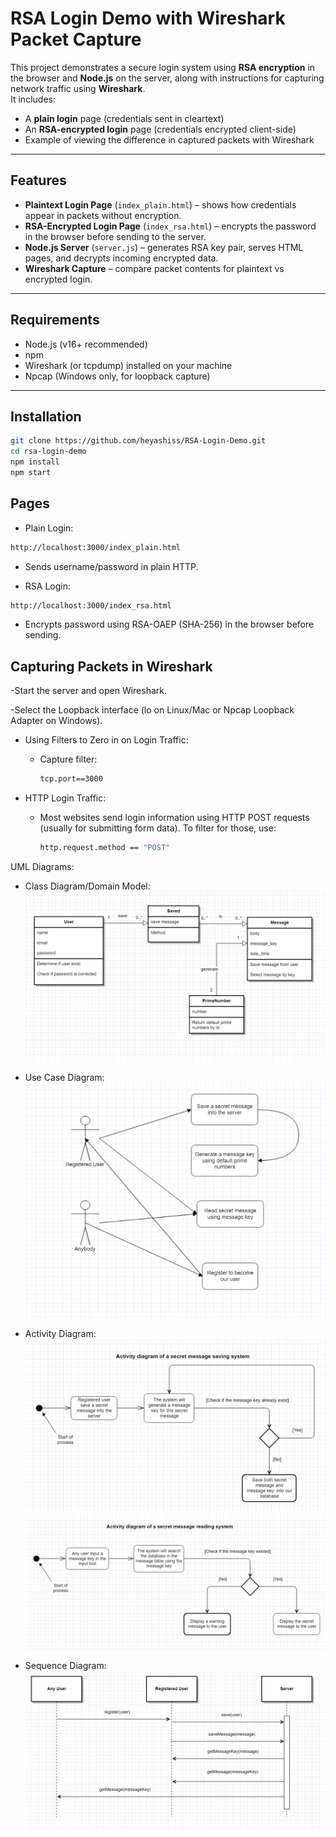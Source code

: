 # RSA Login Demo with Wireshark Packet Capture

This project demonstrates a secure login system using **RSA encryption** in the browser and **Node.js** on the server, along with instructions for capturing network traffic using **Wireshark**.  
It includes:
- A **plain login** page (credentials sent in cleartext)
- An **RSA-encrypted login** page (credentials encrypted client-side)
- Example of viewing the difference in captured packets with Wireshark

---

## Features
- **Plaintext Login Page** (`index_plain.html`) – shows how credentials appear in packets without encryption.
- **RSA-Encrypted Login Page** (`index_rsa.html`) – encrypts the password in the browser before sending to the server.
- **Node.js Server** (`server.js`) – generates RSA key pair, serves HTML pages, and decrypts incoming encrypted data.
- **Wireshark Capture** – compare packet contents for plaintext vs encrypted login.

---

## Requirements
- Node.js (v16+ recommended)
- npm
- Wireshark (or tcpdump) installed on your machine
- Npcap (Windows only, for loopback capture)

---

## Installation
```bash
git clone https://github.com/heyashiss/RSA-Login-Demo.git
cd rsa-login-demo
npm install
npm start
```
## Pages
- Plain Login:
```bash
http://localhost:3000/index_plain.html
```
  - Sends username/password in plain HTTP.

- RSA Login:
```bash
http://localhost:3000/index_rsa.html
```
  - Encrypts password using RSA-OAEP (SHA-256) in the browser before sending.
## Capturing Packets in Wireshark
-Start the server and open Wireshark.

-Select the Loopback interface (lo on Linux/Mac or Npcap Loopback Adapter on Windows).


- Using Filters to Zero in on Login Traffic:
  
  - Capture filter:
    ```bash
    tcp.port==3000
    ```
    
 - HTTP Login Traffic:
   
    - Most websites send login information using HTTP POST requests (usually for submitting form data). To filter for those, use:
      ```bash
      http.request.method == "POST"
      ```
UML Diagrams:
- Class Diagram/Domain Model:
![Class Diagram/Domain Model](/01.PNG)

- Use Case Diagram:
![Use Case Diagram](/02.PNG)
 
- Activity Diagram:
![Activity Diagram 1](/03.PNG)
![Activity Diagram 2](/04.PNG)
 
- Sequence Diagram:
![Sequence Diagram](/05.PNG)
  
  

